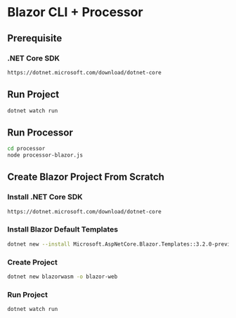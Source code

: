 # Blazor CLI + Processor

## Prerequisite

### .NET Core SDK 

```bash
https://dotnet.microsoft.com/download/dotnet-core
```

## Run Project

```bash
dotnet watch run
```


## Run Processor

```bash
cd processor
node processor-blazor.js
```


## Create Blazor Project From Scratch

### Install .NET Core SDK 

```bash
https://dotnet.microsoft.com/download/dotnet-core
```

### Install Blazor Default Templates

```bash
dotnet new --install Microsoft.AspNetCore.Blazor.Templates::3.2.0-preview1.20073.1
```

### Create Project

```bash
dotnet new blazorwasm -o blazor-web
```

### Run Project

```bash
dotnet watch run
```
